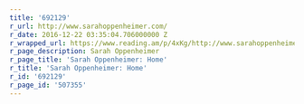 ```yaml
---
title: '692129'
r_url: http://www.sarahoppenheimer.com/
r_date: 2016-12-22 03:35:04.706000000 Z
r_wrapped_url: https://www.reading.am/p/4xKg/http://www.sarahoppenheimer.com/
r_page_description: Sarah Oppenheimer
r_page_title: 'Sarah Oppenheimer: Home'
r_title: 'Sarah Oppenheimer: Home'
r_id: '692129'
r_page_id: '507355'
---
```


